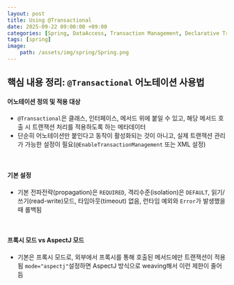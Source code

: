 ```yaml
---
layout: post
title: Using @Transactional
date: 2025-09-22 09:00:00 +09:00
categories: [Spring, DataAccess, Transaction Management, Declarative Transaction Management]
tags: [spring]
image:
    path: /assets/img/spring/Spring.png
---
```


## 핵심 내용 정리: `@Transactional` 어노테이션 사용법


#### 어노테이션 정의 및 적용 대상

- `@Transactional`은 클래스, 인터페이스, 메서드 위에 붙일 수 있고, 해당 메서드 호출 시 트랜잭션 처리를 적용하도록 하는 메타데이터
- 단순히 어노테이션만 붙인다고 동작이 활성화되는 것이 아니고, 실제 트랜잭션 관리가 가능한 설정이 필요(`@EnableTransactionManagement` 또는 XML 설정)

<br>

#### 기본 설정

- 기본 전파전략(propagation)은 `REQUIRED`, 격리수준(isolation)은 `DEFAULT`, 읽기/쓰기(read-write)모드, 타임아웃(timeout) 없음, 런타임 예외와 `Error`가 발생했을 때 롤백됨

<br>

#### 프록시 모드 vs AspectJ 모드

- 기본은 프록시 모드로, 외부에서 프록시를 통해 호출된 메서드에만 트랜잭션이 적용됨 `mode="aspectj"`설정하면 AspectJ 방식으로 weaving해서 이런 제한이 줄어듬

<br>
